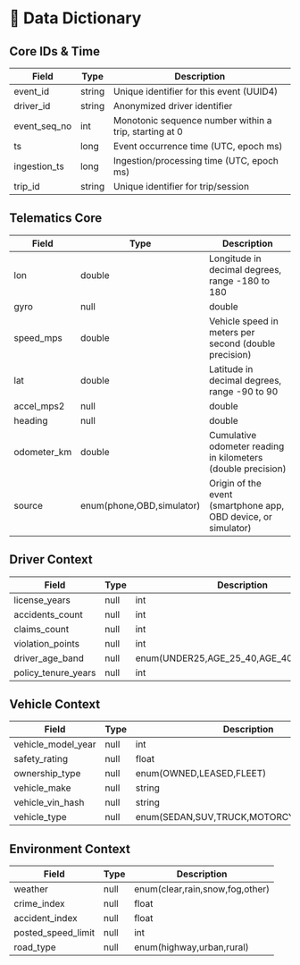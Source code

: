 # 📑 Data Dictionary


## Core IDs & Time

| Field | Type | Description |
|-------|------|-------------|
| event_id | string | Unique identifier for this event (UUID4) |
| driver_id | string | Anonymized driver identifier |
| event_seq_no | int | Monotonic sequence number within a trip, starting at 0 |
| ts | long | Event occurrence time (UTC, epoch ms) |
| ingestion_ts | long | Ingestion/processing time (UTC, epoch ms) |
| trip_id | string | Unique identifier for trip/session |

## Telematics Core

| Field | Type | Description |
|-------|------|-------------|
| lon | double | Longitude in decimal degrees, range -180 to 180 |
| gyro | null|double | Yaw rate in rad/s (nullable) |
| speed_mps | double | Vehicle speed in meters per second (double precision) |
| lat | double | Latitude in decimal degrees, range -90 to 90 |
| accel_mps2 | null|double | Acceleration in m/s^2 (nullable) |
| heading | null|double | Heading in degrees clockwise from North [0,360) |
| odometer_km | double | Cumulative odometer reading in kilometers (double precision) |
| source | enum(phone,OBD,simulator) | Origin of the event (smartphone app, OBD device, or simulator) |

## Driver Context

| Field | Type | Description |
|-------|------|-------------|
| license_years | null|int | Number of years since driver was licensed |
| accidents_count | null|int | Number of prior accidents in driver history |
| claims_count | null|int | Number of prior insurance claims filed |
| violation_points | null|int | Traffic violation points from DMV or equivalent |
| driver_age_band | null|enum(UNDER25,AGE_25_40,AGE_40_60,OVER60) | Driver age group: UNDER25, AGE_25_40, AGE_40_60, OVER60 |
| policy_tenure_years | null|int | Years insured with current company |

## Vehicle Context

| Field | Type | Description |
|-------|------|-------------|
| vehicle_model_year | null|int | Vehicle model year |
| safety_rating | null|float | Vehicle safety rating (0-5 stars) |
| ownership_type | null|enum(OWNED,LEASED,FLEET) | Vehicle ownership category |
| vehicle_make | null|string | Vehicle manufacturer (e.g., Toyota, Ford) |
| vehicle_vin_hash | null|string | Pseudonymized VIN hash (privacy-preserving identifier) |
| vehicle_type | null|enum(SEDAN,SUV,TRUCK,MOTORCYCLE,EV,OTHER) | Vehicle type/class |

## Environment Context

| Field | Type | Description |
|-------|------|-------------|
| weather | null|enum(clear,rain,snow,fog,other) | Weather condition during trip |
| crime_index | null|float | Regional crime index (proxy for theft/vandalism risk) |
| accident_index | null|float | Regional accident rate index in operating area |
| posted_speed_limit | null|int | Posted road speed limit (km/h) |
| road_type | null|enum(highway,urban,rural) | Type of road being driven on |